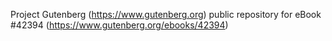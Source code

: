 Project Gutenberg (https://www.gutenberg.org) public repository for eBook #42394 (https://www.gutenberg.org/ebooks/42394)
